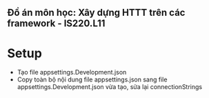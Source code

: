 ## Đồ án môn học: Xây dựng HTTT trên các framework - IS220.L11

# Setup
- Tạo file appsettings.Development.json
- Copy toàn bộ nội dung file appsettings.json sang file appsettings.Development.json vừa tạo, sửa lại connectionStrings
